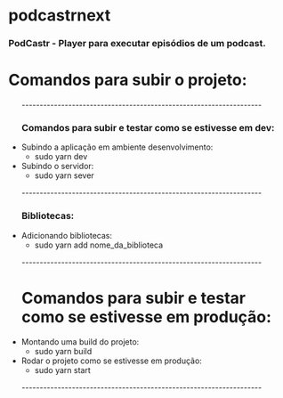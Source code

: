 # podcastrnext
<h3>PodCastr - Player para executar episódios de um podcast.</h3>


<h1> Comandos para subir o projeto: </h1>

<ul>
  
  <p>-------------------------------------------------------------------</p>
  
  <h3>Comandos para subir e testar como se estivesse em dev: </h3>
  
  <li> Subindo a aplicação em ambiente desenvolvimento: 
      <ul>
        <li>sudo yarn dev</li>
      </ul>
  </li>
  
  <li> Subindo o servidor: 
      <ul>
        <li>sudo yarn sever</li>
      </ul>
  </li>
  
  <p>-------------------------------------------------------------------</p>
  
  <h3> Bibliotecas: </h3>
  
  <li> Adicionando bibliotecas: 
      <ul>
        <li>sudo yarn add nome_da_biblioteca</li>
      </ul>
  </li>
  
  <p>-------------------------------------------------------------------</p>
  
  <h1>Comandos para subir e testar como se estivesse em produção: </h1>
  
  <li> Montando uma build do projeto: 
      <ul>
        <li>sudo yarn build</li>
      </ul>
  </li>
  
  <li> Rodar o projeto como se estivesse em produção: 
      <ul>
        <li>sudo yarn start</li>
      </ul>
  </li>
  
  <p>-------------------------------------------------------------------</p>
      
</ul>

